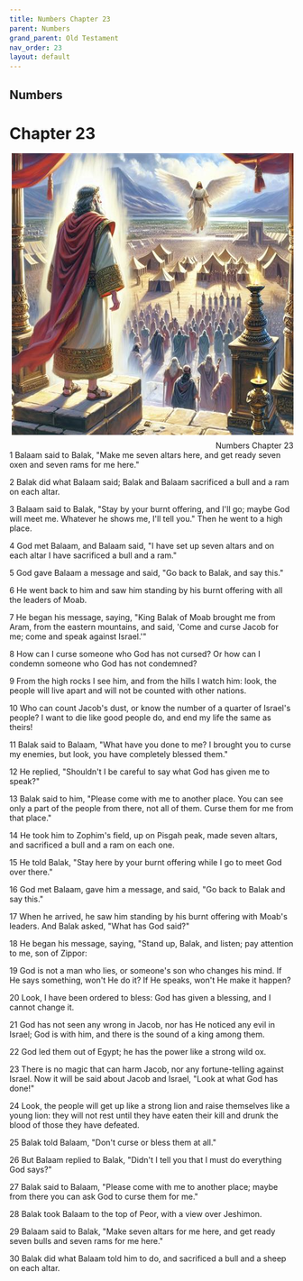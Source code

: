 ```yaml
---
title: Numbers Chapter 23
parent: Numbers
grand_parent: Old Testament
nav_order: 23
layout: default
---
```


## Numbers

# Chapter 23

<div style="clear: both; text-align: right;">
    <img src="/assets/Image/Numbers/500/23.jpg" alt="Numbers Chapter 23" class="chapter-image" style="max-width: 100%; height: auto; float: right; margin: 0 0 10px 10px; padding-left: 10%;">
    <figcaption style="font-size: 14px;">Numbers Chapter 23</figcaption>
</div>
1 Balaam said to Balak, "Make me seven altars here, and get ready seven oxen and seven rams for me here."

2 Balak did what Balaam said; Balak and Balaam sacrificed a bull and a ram on each altar.

3 Balaam said to Balak, "Stay by your burnt offering, and I'll go; maybe God will meet me. Whatever he shows me, I'll tell you." Then he went to a high place.

4 God met Balaam, and Balaam said, "I have set up seven altars and on each altar I have sacrificed a bull and a ram."

5 God gave Balaam a message and said, "Go back to Balak, and say this."

6 He went back to him and saw him standing by his burnt offering with all the leaders of Moab.

7 He began his message, saying, "King Balak of Moab brought me from Aram, from the eastern mountains, and said, 'Come and curse Jacob for me; come and speak against Israel.'"

8 How can I curse someone who God has not cursed? Or how can I condemn someone who God has not condemned?

9 From the high rocks I see him, and from the hills I watch him: look, the people will live apart and will not be counted with other nations.

10 Who can count Jacob's dust, or know the number of a quarter of Israel's people? I want to die like good people do, and end my life the same as theirs!

11 Balak said to Balaam, "What have you done to me? I brought you to curse my enemies, but look, you have completely blessed them."

12 He replied, "Shouldn't I be careful to say what God has given me to speak?"

13 Balak said to him, "Please come with me to another place. You can see only a part of the people from there, not all of them. Curse them for me from that place."

14 He took him to Zophim's field, up on Pisgah peak, made seven altars, and sacrificed a bull and a ram on each one.

15 He told Balak, "Stay here by your burnt offering while I go to meet God over there."

16 God met Balaam, gave him a message, and said, "Go back to Balak and say this."

17 When he arrived, he saw him standing by his burnt offering with Moab's leaders. And Balak asked, "What has God said?"

18 He began his message, saying, "Stand up, Balak, and listen; pay attention to me, son of Zippor:

19 God is not a man who lies, or someone's son who changes his mind. If He says something, won't He do it? If He speaks, won't He make it happen?

20 Look, I have been ordered to bless: God has given a blessing, and I cannot change it.

21 God has not seen any wrong in Jacob, nor has He noticed any evil in Israel; God is with him, and there is the sound of a king among them.

22 God led them out of Egypt; he has the power like a strong wild ox.

23 There is no magic that can harm Jacob, nor any fortune-telling against Israel. Now it will be said about Jacob and Israel, "Look at what God has done!"

24 Look, the people will get up like a strong lion and raise themselves like a young lion: they will not rest until they have eaten their kill and drunk the blood of those they have defeated.

25 Balak told Balaam, "Don't curse or bless them at all."

26 But Balaam replied to Balak, "Didn't I tell you that I must do everything God says?"

27 Balak said to Balaam, "Please come with me to another place; maybe from there you can ask God to curse them for me."

28 Balak took Balaam to the top of Peor, with a view over Jeshimon.

29 Balaam said to Balak, "Make seven altars for me here, and get ready seven bulls and seven rams for me here."

30 Balak did what Balaam told him to do, and sacrificed a bull and a sheep on each altar.



